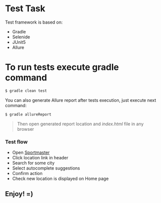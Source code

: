 # Test Task

Test framework is based on:

  - Gradle
  - Selenide
  - JUnit5
  - Allure

# To run tests execute gradle command

  ```sh
$ gradle clean test
```

You can also generate Allure report after tests execution, just execute next command:
 ```sh
$ gradle allureReport
```
> Then open generated report location and *index.html* file in any browser

### Test flow

* Open [Sportmaster]
* Click location link in header
* Search for some city
* Select autocomplete suggestions
* Confirm action
* Check new location is displayed on Home page

## Enjoy! =)

   [Sportmaster]: <https://www.sportmaster.ru/>


